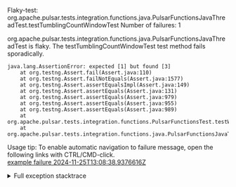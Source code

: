         
Flaky-test: org.apache.pulsar.tests.integration.functions.java.PulsarFunctionsJavaThreadTest.testTumblingCountWindowTest
Number of failures: 1

org.apache.pulsar.tests.integration.functions.java.PulsarFunctionsJavaThreadTest is flaky. The testTumblingCountWindowTest test method fails sporadically.

```
java.lang.AssertionError: expected [1] but found [3]
	at org.testng.Assert.fail(Assert.java:110)
	at org.testng.Assert.failNotEquals(Assert.java:1577)
	at org.testng.Assert.assertEqualsImpl(Assert.java:149)
	at org.testng.Assert.assertEquals(Assert.java:131)
	at org.testng.Assert.assertEquals(Assert.java:979)
	at org.testng.Assert.assertEquals(Assert.java:955)
	at org.testng.Assert.assertEquals(Assert.java:989)
	at org.apache.pulsar.tests.integration.functions.PulsarFunctionsTest.testWindowFunction(PulsarFunctionsTest.java:334)
	at org.apache.pulsar.tests.integration.functions.java.PulsarFunctionsJavaTest.testTumblingCountWindowTest(PulsarFunctionsJavaTest.java:138)
```

Usage tip: To enable automatic navigation to failure message, open the following links with CTRL/CMD-click.  
[example failure 2024-11-25T13:08:38.9376616Z](https://github.com/apache/pulsar/actions/runs/12009749403/job/33476693878#step:12:23148)  


<details>
<summary>Full exception stacktrace</summary>
<code><pre>
java.lang.AssertionError: expected [1] but found [3]
	at org.testng.Assert.fail(Assert.java:110)
	at org.testng.Assert.failNotEquals(Assert.java:1577)
	at org.testng.Assert.assertEqualsImpl(Assert.java:149)
	at org.testng.Assert.assertEquals(Assert.java:131)
	at org.testng.Assert.assertEquals(Assert.java:979)
	at org.testng.Assert.assertEquals(Assert.java:955)
	at org.testng.Assert.assertEquals(Assert.java:989)
	at org.apache.pulsar.tests.integration.functions.PulsarFunctionsTest.testWindowFunction(PulsarFunctionsTest.java:334)
	at org.apache.pulsar.tests.integration.functions.java.PulsarFunctionsJavaTest.testTumblingCountWindowTest(PulsarFunctionsJavaTest.java:138)
	at java.base/jdk.internal.reflect.DirectMethodHandleAccessor.invoke(DirectMethodHandleAccessor.java:103)
	at java.base/java.lang.reflect.Method.invoke(Method.java:580)
	at org.testng.internal.invokers.MethodInvocationHelper.invokeMethod(MethodInvocationHelper.java:139)
	at org.testng.internal.invokers.InvokeMethodRunnable.runOne(InvokeMethodRunnable.java:47)
	at org.testng.internal.invokers.InvokeMethodRunnable.call(InvokeMethodRunnable.java:76)
	at org.testng.internal.invokers.InvokeMethodRunnable.call(InvokeMethodRunnable.java:11)
	at java.base/java.util.concurrent.FutureTask.run(FutureTask.java:317)
	at java.base/java.util.concurrent.ThreadPoolExecutor.runWorker(ThreadPoolExecutor.java:1144)
	at java.base/java.util.concurrent.ThreadPoolExecutor$Worker.run(ThreadPoolExecutor.java:642)
	at java.base/java.lang.Thread.run(Thread.java:1583)

</pre></code>
</details>

